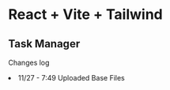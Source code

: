 # React + Vite + Tailwind

## Task Manager

Changes log <br>
<li> 11/27 - 7:49 Uploaded Base Files </li>
